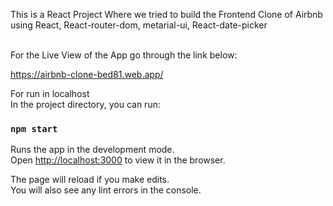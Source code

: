 This is a React Project Where we tried to build the Frontend Clone of Airbnb <br/>
using React, React-router-dom, metarial-ui, React-date-picker<br/><br/>

For the Live View of the App go through the link below:<br/>

https://airbnb-clone-bed81.web.app/




For run in localhost<br/>
In the project directory, you can run:

### `npm start`

Runs the app in the development mode.<br />
Open [http://localhost:3000](http://localhost:3000) to view it in the browser.

The page will reload if you make edits.<br />
You will also see any lint errors in the console.

